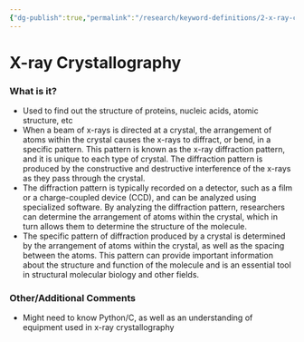 ```yaml
---
{"dg-publish":true,"permalink":"/research/keyword-definitions/2-x-ray-crystallography/"}
---
```


# X-ray Crystallography
### What is it?
- Used to find out the structure of proteins, nucleic acids, atomic structure, etc
- When a beam of x-rays is directed at a crystal, the arrangement of atoms within the crystal causes the x-rays to diffract, or bend, in a specific pattern. This pattern is known as the x-ray diffraction pattern, and it is unique to each type of crystal. The diffraction pattern is produced by the constructive and destructive interference of the x-rays as they pass through the crystal.
- The diffraction pattern is typically recorded on a detector, such as a film or a charge-coupled device (CCD), and can be analyzed using specialized software. By analyzing the diffraction pattern, researchers can determine the arrangement of atoms within the crystal, which in turn allows them to determine the structure of the molecule.
- The specific pattern of diffraction produced by a crystal is determined by the arrangement of atoms within the crystal, as well as the spacing between the atoms. This pattern can provide important information about the structure and function of the molecule and is an essential tool in structural molecular biology and other fields.
### Other/Additional Comments
- Might need to know Python/C, as well as an understanding of equipment used in x-ray crystallography